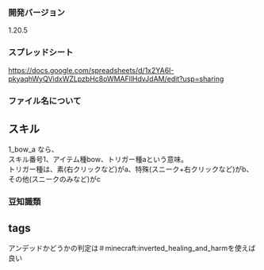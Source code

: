 
### 開発バージョン  
1.20.5

### スプレッドシート
https://docs.google.com/spreadsheets/d/1x2YA6I-pkyaqhWyQVidxWZLpzbHc8oWMAFllHdvJdAM/edit?usp=sharing


### ファイル名について

## スキル
1_bow_a なら、  
スキル番号1、アイテム種bow、トリガー種aという意味。  
トリガー種は、素(右クリックなど)がa、特殊(スニーク+右クリックなど)がb、その他(スニークのみなど)がc  


### 豆知識類

## tags
アンデッドかどうかの判定は＃minecraft:inverted_healing_and_harmを使えば良い



